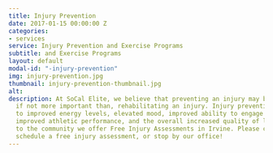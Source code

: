 ```yaml
---
title: Injury Prevention
date: 2017-01-15 00:00:00 Z
categories:
- services
service: Injury Prevention and Exercise Programs
subtitle: and Exercise Programs
layout: default
modal-id: "-injury-prevention"
img: injury-prevention.jpg
thumbnail: injury-prevention-thumbnail.jpg
alt: 
description: At SoCal Elite, we believe that preventing an injury may be just as,
  if not more important than, rehabilitating an injury. Injury prevention can lead
  to improved energy levels, elevated mood, improved ability to engage in daily activities,
  improved athletic performance, and the overall increased quality of life. As a service
  to the community we offer Free Injury Assessments in Irvine. Please contact us to
  schedule a free injury assessment, or stop by our office!
---
```


